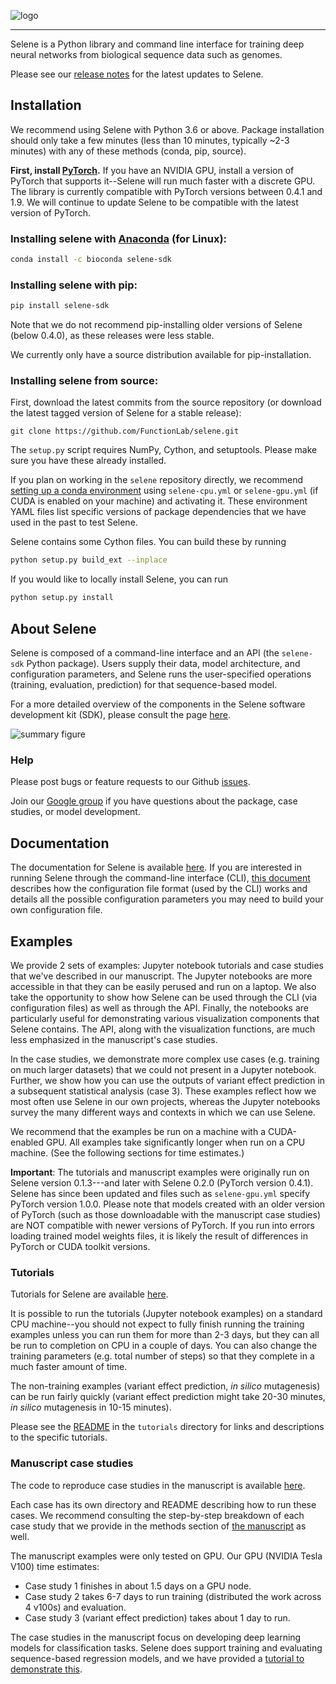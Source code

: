 ![logo](docs/source/_static/img/selene_logo.png)

---

Selene is a Python library and command line interface for training deep neural networks from biological sequence data such as genomes.

Please see our [release notes](./RELEASE_NOTES.md) for the latest updates to Selene.

## Installation

We recommend using Selene with Python 3.6 or above. 
Package installation should only take a few minutes (less than 10 minutes, typically ~2-3 minutes) with any of these methods (conda, pip, source). 

**First, install [PyTorch](https://pytorch.org/get-started/locally/).** If you have an NVIDIA GPU, install a version of PyTorch that supports it--Selene will run much faster with a discrete GPU. 
The library is currently compatible with PyTorch versions between 0.4.1 and 1.9.
We will continue to update Selene to be compatible with the latest version of PyTorch.

### Installing selene with [Anaconda](https://www.anaconda.com/download/) (for Linux):

```sh
conda install -c bioconda selene-sdk
```

### Installing selene with pip:

```sh
pip install selene-sdk
```

Note that we do not recommend pip-installing older versions of Selene (below 0.4.0), as these releases were less stable. 

We currently only have a source distribution available for pip-installation.  

### Installing selene from source:

First, download the latest commits from the source repository (or download the latest tagged version of Selene for a stable release):
```
git clone https://github.com/FunctionLab/selene.git
```

The `setup.py` script requires NumPy, Cython, and setuptools. Please make sure you have these already installed.

If you plan on working in the `selene` repository directly, we recommend [setting up a conda environment](https://conda.io/docs/user-guide/tasks/manage-environments.html#creating-an-environment-from-an-environment-yml-file) using `selene-cpu.yml` or `selene-gpu.yml` (if CUDA is enabled on your machine) and activating it.
These environment YAML files list specific versions of package dependencies that we have used in the past to test Selene.

Selene contains some Cython files. You can build these by running
```sh
python setup.py build_ext --inplace
```

If you would like to locally install Selene, you can run
```sh
python setup.py install
```

## About Selene

Selene is composed of a command-line interface and an API (the `selene-sdk` Python package). 
Users supply their data, model architecture, and configuration parameters, and Selene runs the user-specified operations (training, evaluation, prediction) for that sequence-based model.

For a more detailed overview of the components in the Selene software development kit (SDK), please consult the page [here](http://selene.flatironinstitute.org/overview/overview.html).

![summary figure](docs/source/_static/img/selene_overview.png)

### Help

Please post bugs or feature requests to our Github [issues](https://github.com/FunctionLab/selene/issues).

Join our [Google group](https://groups.google.com/forum/#!forum/selene-sdk) if you have questions about the package, case studies, or model development.

## Documentation

The documentation for Selene is available [here](https://selene.flatironinstitute.org/).
If you are interested in running Selene through the command-line interface (CLI), [this document](https://selene.flatironinstitute.org/overview/cli.html) describes how the configuration file format (used by the CLI) works and details all the possible configuration parameters you may need to build your own configuration file. 

## Examples

We provide 2 sets of examples: Jupyter notebook tutorials and case studies that we've described in our manuscript. 
The Jupyter notebooks are more accessible in that they can be easily perused and run on a laptop. 
We also take the opportunity to show how Selene can be used through the CLI (via configuration files) as well as through the API. 
Finally, the notebooks are particularly useful for demonstrating various visualization components that Selene contains. 
The API, along with the visualization functions, are much less emphasized in the manuscript's case studies.

In the case studies, we demonstrate more complex use cases (e.g. training on much larger datasets) that we could not present in a Jupyter notebook.
Further, we show how you can use the outputs of variant effect prediction in a subsequent statistical analysis (case 3).
These examples reflect how we most often use Selene in our own projects, whereas the Jupyter notebooks survey the many different ways and contexts in which we can use Selene.

We recommend that the examples be run on a machine with a CUDA-enabled GPU. All examples take significantly longer when run on a CPU machine.
(See the following sections for time estimates.)

**Important**: The tutorials and manuscript examples were originally run on Selene version 0.1.3---and later with Selene 0.2.0 (PyTorch version 0.4.1). Selene has since been updated and files such as `selene-gpu.yml` specify PyTorch version 1.0.0. Please note that models created with an older version of PyTorch (such as those downloadable with the manuscript case studies) are NOT compatible with newer versions of PyTorch. If you run into errors loading trained model weights files, it is likely the result of differences in PyTorch or CUDA toolkit versions.  

### Tutorials

Tutorials for Selene are available [here](https://github.com/FunctionLab/selene/tree/master/tutorials).

It is possible to run the tutorials (Jupyter notebook examples) on a standard CPU machine--you should not expect to fully finish running the training examples unless you can run them for more than 2-3 days, but they can all be run to completion on CPU in a couple of days. You can also change the training parameters (e.g. total number of steps) so that they complete in a much faster amount of time. 

The non-training examples (variant effect prediction, _in silico_ mutagenesis) can be run fairly quickly (variant effect prediction might take 20-30 minutes, _in silico_ mutagenesis in 10-15 minutes). 

Please see the [README](https://github.com/FunctionLab/selene/blob/master/tutorials/README.md) in the `tutorials` directory for links and descriptions to the specific tutorials.   

### Manuscript case studies

The code to reproduce case studies in the manuscript is available [here](https://github.com/FunctionLab/selene/tree/master/manuscript).

Each case has its own directory and README describing how to run these cases. 
We recommend consulting the step-by-step breakdown of each case study that we provide in the methods section of [the manuscript](https://doi.org/10.1101/438291) as well.  

The manuscript examples were only tested on GPU.
Our GPU (NVIDIA Tesla V100) time estimates:

- Case study 1 finishes in about 1.5 days on a GPU node.
- Case study 2 takes 6-7 days to run training (distributed the work across 4 v100s) and evaluation.
- Case study 3 (variant effect prediction) takes about 1 day to run. 

The case studies in the manuscript focus on developing deep learning models for classification tasks. Selene does support training and evaluating sequence-based regression models, and we have provided a [tutorial to demonstrate this](https://github.com/FunctionLab/selene/blob/master/tutorials/regression_mpra_example/regression_mpra_example.ipynb).  
